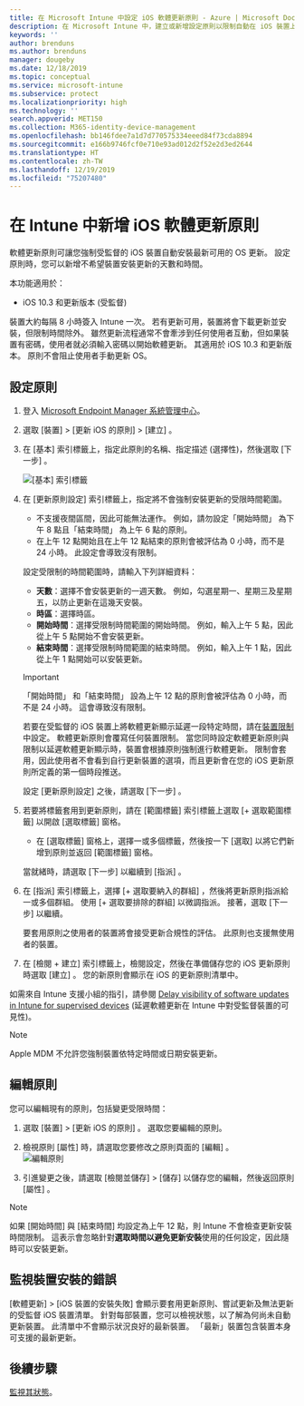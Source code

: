 ```yaml
---
title: 在 Microsoft Intune 中設定 iOS 軟體更新原則 - Azure | Microsoft Docs
description: 在 Microsoft Intune 中，建立或新增設定原則以限制自動在 iOS 裝置上安裝軟體更新的時間。 您可以選擇未安裝更新的日期與時間。 您也可以將此原則指派給群組、使用者或裝置，並檢查是否有任何安裝失敗。
keywords: ''
author: brenduns
ms.author: brenduns
manager: dougeby
ms.date: 12/18/2019
ms.topic: conceptual
ms.service: microsoft-intune
ms.subservice: protect
ms.localizationpriority: high
ms.technology: ''
search.appverid: MET150
ms.collection: M365-identity-device-management
ms.openlocfilehash: bb146fdee7a1d7d770575334eeed84f73cda8894
ms.sourcegitcommit: e166b9746fcf0e710e93ad012d2f52e2d3ed2644
ms.translationtype: HT
ms.contentlocale: zh-TW
ms.lasthandoff: 12/19/2019
ms.locfileid: "75207480"
---
```

# <a name="add-ios-software-update-policies-in-intune"></a>在 Intune 中新增 iOS 軟體更新原則

軟體更新原則可讓您強制受監督的 iOS 裝置自動安裝最新可用的 OS 更新。 設定原則時，您可以新增不希望裝置安裝更新的天數和時間。

本功能適用於：

- iOS 10.3 和更新版本 (受監督)

裝置大約每隔 8 小時簽入 Intune 一次。 若有更新可用，裝置將會下載更新並安裝，但限制時間除外。 雖然更新流程通常不會牽涉到任何使用者互動，但如果裝置有密碼，使用者就必須輸入密碼以開始軟體更新。 其適用於 iOS 10.3 和更新版本。 原則不會阻止使用者手動更新 OS。

## <a name="configure-the-policy"></a>設定原則

1. 登入 [Microsoft Endpoint Manager 系統管理中心](https://go.microsoft.com/fwlink/?linkid=2109431)。
2. 選取 [裝置]   > [更新 iOS 的原則]   > [建立]  。
3. 在 [基本]  索引標籤上，指定此原則的名稱、指定描述 (選擇性)，然後選取 [下一步]  。

   ![[基本] 索引標籤](./media/software-updates-ios/basics-tab.png) 

4. 在 [更新原則設定]  索引標籤上，指定將不會強制安裝更新的受限時間範圍。  
   - 不支援夜間區間，因此可能無法運作。 例如，請勿設定「開始時間」  為下午 8 點且「結束時間」  為上午 6 點的原則。
   - 在上午 12 點開始且在上午 12 點結束的原則會被評估為 0 小時，而不是 24 小時。 此設定會導致沒有限制。

   設定受限制的時間範圍時，請輸入下列詳細資料：

   - **天數**：選擇不會安裝更新的一週天數。 例如，勾選星期一、星期三及星期五，以防止更新在這幾天安裝。
   - **時區**：選擇時區。
   - **開始時間**：選擇受限制時間範圍的開始時間。 例如，輸入上午 5 點，因此從上午 5 點開始不會安裝更新。
   - **結束時間**：選擇受限制時間範圍的結束時間。 例如，輸入上午 1 點，因此從上午 1 點開始可以安裝更新。
  
   > [!IMPORTANT]  
   > 「開始時間」  和「結束時間」  設為上午 12 點的原則會被評估為 0 小時，而不是 24 小時。 這會導致沒有限制。  
    
   若要在受監督的 iOS 裝置上將軟體更新顯示延遲一段特定時間，請在[裝置限制](../configuration/device-restrictions-ios.md#general)中設定。 軟體更新原則會覆寫任何裝置限制。 當您同時設定軟體更新原則與限制以延遲軟體更新顯示時，裝置會根據原則強制進行軟體更新。 限制會套用，因此使用者不會看到自行更新裝置的選項，而且更新會在您的 iOS 更新原則所定義的第一個時段推送。

   設定 [更新原則設定]  之後，請選取 [下一步]  。 

5. 若要將標籤套用到更新原則，請在 [範圍標籤]  索引標籤上選取 [+ 選取範圍標籤]  以開啟 [選取標籤]  窗格。
   
   - 在 [選取標籤]  窗格上，選擇一或多個標籤，然後按一下 [選取]  以將它們新增到原則並返回 [範圍標籤]  窗格。  

   當就緒時，請選取 [下一步]  以繼續到 [指派]  。

6. 在 [指派]  索引標籤上，選擇 [+ 選取要納入的群組]  ，然後將更新原則指派給一或多個群組。 使用 [+ 選取要排除的群組]  以微調指派。 接著，選取 [下一步]  以繼續。 

   要套用原則之使用者的裝置將會接受更新合規性的評估。 此原則也支援無使用者的裝置。

7. 在 [檢閱 + 建立]  索引標籤上，檢閱設定，然後在準備儲存您的 iOS 更新原則時選取 [建立]  。 您的新原則會顯示在 iOS 的更新原則清單中。


如需來自 Intune 支援小組的指引，請參閱 [Delay visibility of software updates in Intune for supervised devices](https://techcommunity.microsoft.com/t5/Intune-Customer-Success/Delaying-visibility-of-software-updates-in-Intune-for-supervised/ba-p/345753) (延遲軟體更新在 Intune 中對受監督裝置的可見性)。

> [!NOTE]
> Apple MDM 不允許您強制裝置依特定時間或日期安裝更新。

## <a name="edit-a-policy"></a>編輯原則
您可以編輯現有的原則，包括變更受限時間：

1. 選取 [裝置]   > [更新 iOS 的原則]  。 選取您要編輯的原則。

2. 檢視原則 [屬性]  時，請選取您要修改之原則頁面的 [編輯]  。  
   ![編輯原則](./media/software-updates-ios/edit-policy.png)   

3. 引進變更之後，請選取 [檢閱並儲存]   > [儲存]  以儲存您的編輯，然後返回原則 [屬性]  。  
 
> [!NOTE]
> 如果 [開始時間]  與 [結束時間]  均設定為上午 12 點，則 Intune 不會檢查更新安裝時間限制。 這表示會忽略針對**選取時間以避免更新安裝**使用的任何設定，因此隨時可以安裝更新。  


## <a name="monitor-device-installation-failures"></a>監視裝置安裝的錯誤
<!-- 1352223 -->
[軟體更新]   > [iOS 裝置的安裝失敗]  會顯示要套用更新原則、嘗試更新及無法更新的受監督 iOS 裝置清單。 針對每部裝置，您可以檢視狀態，以了解為何尚未自動更新裝置。 此清單中不會顯示狀況良好的最新裝置。 「最新」裝置包含裝置本身可支援的最新更新。

## <a name="next-steps"></a>後續步驟

[監視其狀態](../configuration/device-profile-monitor.md)。
